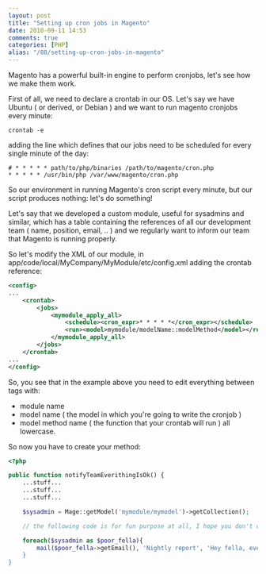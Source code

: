 ```yaml
---
layout: post
title: "Setting up cron jobs in Magento"
date: 2010-09-11 14:53
comments: true
categories: [PHP]
alias: "/88/setting-up-cron-jobs-in-magento"
---
```


Magento has a powerful built-in engine to perform cronjobs, let's see how we make them work.
<!-- more -->

First of all, we need to declare a crontab in our OS. Let's say we have Ubuntu ( or derived, or Debian ) and we want to run magento cronjobs every minute:

```
crontab -e
```

adding the line which defines that our jobs need to be scheduled for every single minute of the day:

```
# * * * * * path/to/php/binaries /path/to/magento/cron.php
* * * * * /usr/bin/php /var/www/magento/cron.php
```

So our environment in running Magento's cron script every minute, but our script produces nothing: let's do something!

Let's say that we developed a custom module, useful for sysadmins and similar, which has a table containing the references of all our development team ( name, position, email, .. ) and we regularly want to inform our team that Magento is running properly.

So let's modify the XML of our module, in app/code/local/MyCompany/MyModule/etc/config.xml adding the crontab reference:

``` xml
<config>
...
    <crontab>
        <jobs>
            <mymodule_apply_all>
                <schedule><cron_expr>* * * * *</cron_expr></schedule>
                <run><model>mymodule/modelName::modelMethod</model></run>
            </mymodule_apply_all>
        </jobs>
    </crontab>
...
</config>
```

So, you see that in the example above you need to edit everything between tags with:

* module name
* model name ( the model in which you're going to write the cronjob )
* model method name ( the function that your crontab will run )
all lowercase.

So now you have to create your method:

``` php app/code/local/MyCompany/MyModule/Model/modelName.php
<?php

public function notifyTeamEverithingIsOk() {
    ...stuff...
    ...stuff...
    ...stuff... 

    $sysadmin = Mage::getModel('mymodule/mymodel')->getCollection();

    // the following code is for fun purpose at all, I hope you don't code this way! ;-)

    foreach($sysadmin as $poor_fella){
        mail($poor_fella->getEmail(), 'Nightly report', 'Hey fella, everything's fine!');
    }
}
```
